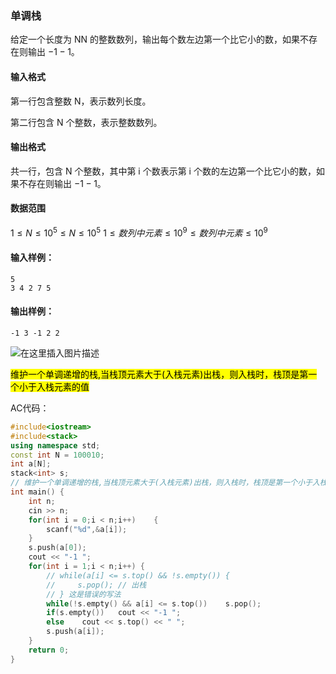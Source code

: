 ### 单调栈

给定一个长度为 NN 的整数数列，输出每个数左边第一个比它小的数，如果不存在则输出 $−1−1$。

#### 输入格式

第一行包含整数 N，表示数列长度。

第二行包含 N 个整数，表示整数数列。

#### 输出格式

共一行，包含 N 个整数，其中第 i 个数表示第 i 个数的左边第一个比它小的数，如果不存在则输出 $−1−1$。

#### 数据范围

$1≤N≤10^5≤N≤10^5$
$1≤数列中元素≤10^9≤数列中元素≤10^9$

#### 输入样例：

```
5
3 4 2 7 5
```

#### 输出样例：

```
-1 3 -1 2 2
```


![在这里插入图片描述](https://cdn.jsdelivr.net/gh/moon-Light404/my-picGo@master/img/202112032034002.gif)

<mark>维护一个单调递增的栈,当栈顶元素大于(入栈元素)出栈，则入栈时，栈顶是第一个小于入栈元素的值</mark>

AC代码：

```c++
#include<iostream>
#include<stack>
using namespace std;
const int N = 100010;
int a[N];
stack<int> s;
// 维护一个单调递增的栈,当栈顶元素大于(入栈元素)出栈，则入栈时，栈顶是第一个小于入栈元素的值
int main() {
    int n;
    cin >> n;
    for(int i = 0;i < n;i++)    {
        scanf("%d",&a[i]);
    }
    s.push(a[0]);
    cout << "-1 ";
    for(int i = 1;i < n;i++) {
        // while(a[i] <= s.top() && !s.empty()) {
        //     s.pop(); // 出栈
        // } 这是错误的写法
        while(!s.empty() && a[i] <= s.top())    s.pop();
        if(s.empty())   cout << "-1 ";
        else    cout << s.top() << " ";
        s.push(a[i]);
    }
    return 0;
}

```

